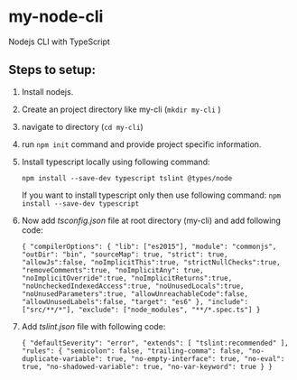 # my-node-cli
Nodejs CLI with TypeScript

## Steps to setup:
1. Install nodejs.
2. Create an project directory like my-cli (`mkdir my-cli` )
3. navigate to directory (`cd my-cli`)
4. run `npm init` command and provide project specific information.
5. Install typescript locally using following command:
   
   `npm install --save-dev typescript tslint @types/node`

   If you want to install typescript only then use following command:
   `npm install --save-dev typescript`
6. Now add *tsconfig.json* file at root directory (my-cli) and add following code:

   `{
    "compilerOptions": {
      "lib": ["es2015"],
      "module": "commonjs",
      "outDir": "bin",
      "sourceMap": true,
      "strict": true,
      "allowJs":false,
      "noImplicitThis":true,
      "strictNullChecks":true,
      "removeComments":true,
      "noImplicitAny": true,
      "noImplicitOverride":true,
      "noImplicitReturns":true,
      "noUncheckedIndexedAccess":true,
      "noUnusedLocals":true,
      "noUnusedParameters":true,
      "allowUnreachableCode":false,
      "allowUnusedLabels":false,
      "target": "es6"
    },
    "include": ["src/**/*"],
    "exclude": ["node_modules", "**/*.spec.ts"]
  }
  `

7. Add *tslint.json* file with following code:

   `
   {
    "defaultSeverity": "error",
    "extends": [
      "tslint:recommended"
    ],
    "rules": {
      "semicolon": false,
      "trailing-comma": false,
      "no-duplicate-variable": true,
      "no-empty-interface": true,
      "no-eval": true,
      "no-shadowed-variable": true,
      "no-var-keyword": true
    }
  }
   `
